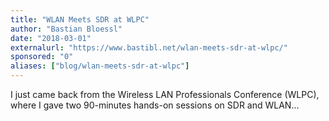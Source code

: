```yaml
---
title: "WLAN Meets SDR at WLPC"
author: "Bastian Bloessl"
date: "2018-03-01"
externalurl: "https://www.bastibl.net/wlan-meets-sdr-at-wlpc/"
sponsored: "0"
aliases: ["blog/wlan-meets-sdr-at-wlpc"]
---
```

I just came back from the Wireless LAN Professionals Conference (WLPC), where I gave two 90-minutes hands-on sessions on SDR and WLAN...
<!--more-->